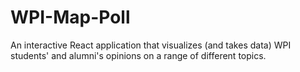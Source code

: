 # WPI-Map-Poll
An interactive React application that visualizes (and takes data) WPI students' and alumni's opinions on a range of different topics.
